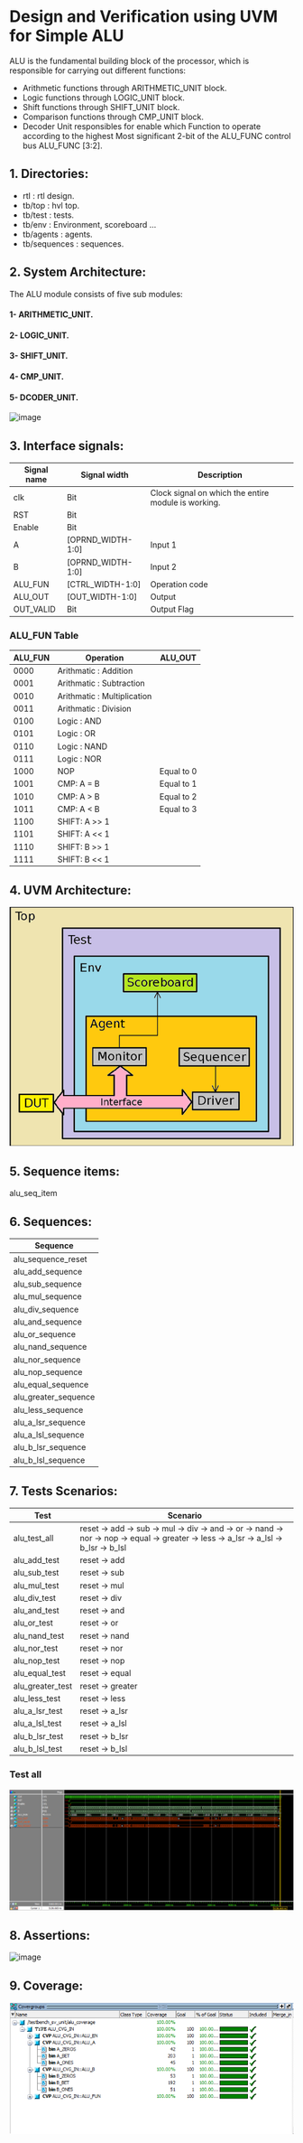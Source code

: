 # Design and Verification using UVM for Simple ALU 
ALU is the fundamental building block of the processor, which is responsible for carrying out different functions:
- Arithmetic functions through ARITHMETIC_UNIT block.
- Logic functions through LOGIC_UNIT block.
- Shift functions through SHIFT_UNIT block. 
- Comparison functions through CMP_UNIT block. 
- Decoder Unit responsibles for enable which Function to operate according to the highest Most significant 2-bit of the ALU_FUNC control bus ALU_FUNC [3:2]. 

## 1. Directories:
- rtl               : rtl design.
- tb/top            : hvl top.
- tb/test           : tests.
- tb/env            : Environment, scoreboard ...
- tb/agents         : agents.
- tb/sequences      : sequences.

## 2. System Architecture:
The ALU module consists of five sub modules:

#### 1- ARITHMETIC_UNIT.
#### 2- LOGIC_UNIT.
#### 3- SHIFT_UNIT.
#### 4- CMP_UNIT.
#### 5- DCODER_UNIT.

![image](Block_Diagram_RTL.png)

## 3. Interface signals:
| Signal name   | Signal width      | Description                      
| ------------- | ----------------- | -----------------------------------------------------------                                        
| clk           | Bit               | Clock signal on which the entire module is working.                  
| RST           | Bit               | 
| Enable        | Bit               |
| A             |[OPRND_WIDTH-1:0]  | Input 1
| B             |[OPRND_WIDTH-1:0]  | Input 2
| ALU_FUN       |[CTRL_WIDTH-1:0]   | Operation code
| ALU_OUT       |[OUT_WIDTH-1:0]    | Output
| OUT_VALID     | Bit               | Output Flag

### ALU_FUN Table

| ALU_FUN   | Operation                     | ALU_OUT                      
| --------- | ----------------------------- | -------------                                      
| 0000      | Arithmatic : Addition	        |                 
| 0001      | Arithmatic : Subtraction      | 
| 0010      | Arithmatic : Multiplication	|
| 0011      | Arithmatic : Division         | 
| 0100      | Logic : AND	                | 
| 0101      | Logic : OR	                | 
| 0110      | Logic : NAND                  | 
| 0111      | Logic : NOR	                | 
| 1000      | NOP	                        | Equal to 0
| 1001      | CMP: A = B	                | Equal to 1
| 1010      | CMP: A > B	                | Equal to 2
| 1011      | CMP: A < B	                | Equal to 3
| 1100      | SHIFT: A >> 1	                |
| 1101      | SHIFT: A << 1	                |
| 1110      | SHIFT: B >> 1	                |
| 1111      | SHIFT: B << 1	                |
		
## 4. UVM Architecture:

![image](uvm_arch.PNG)

## 5. Sequence items:
alu_seq_item

## 6. Sequences:

| Sequence               |
| ---------------------- |
| alu_sequence_reset     |
| alu_add_sequence 	     |
| alu_sub_sequence       |  
| alu_mul_sequence       | 
| alu_div_sequence       |
| alu_and_sequence       |
| alu_or_sequence        |
| alu_nand_sequence      |
| alu_nor_sequence       |
| alu_nop_sequence       |
| alu_equal_sequence     |
| alu_greater_sequence   |
| alu_less_sequence      |
| alu_a_lsr_sequence     |
| alu_a_lsl_sequence     |
| alu_b_lsr_sequence     |
| alu_b_lsl_sequence     |

## 7. Tests Scenarios:
| Test               | Scenario                                                                                  |
| ------------------ | ----------------------------------------------------------------------------------------- |
| alu_test_all	     | reset -> add -> sub -> mul -> div -> and -> or -> nand -> nor -> nop -> equal -> greater -> less -> a_lsr -> a_lsl -> b_lsr -> b_lsl 
| alu_add_test	     | reset -> add 
| alu_sub_test       | reset -> sub 
| alu_mul_test       | reset -> mul
| alu_div_test       | reset -> div
| alu_and_test       | reset -> and
| alu_or_test        | reset -> or 
| alu_nand_test      | reset -> nand
| alu_nor_test       | reset -> nor 
| alu_nop_test       | reset -> nop 
| alu_equal_test     | reset -> equal
| alu_greater_test   | reset -> greater
| alu_less_test      | reset -> less
| alu_a_lsr_test     | reset -> a_lsr
| alu_a_lsl_test     | reset -> a_lsl
| alu_b_lsr_test     | reset -> b_lsr
| alu_b_lsl_test     | reset -> b_lsl

### Test all 
![image](test_all.PNG)

## 8. Assertions:

![image]()


## 9. Coverage:

![image](coverage.PNG)

